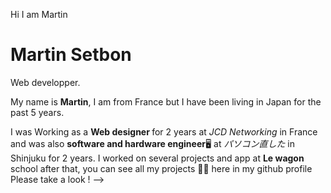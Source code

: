 Hi I am Martin

<!--
**martinsetbon/martinsetbon** is a ✨ _special_ ✨ repository because its `README.md` (this file) appears on your GitHub profile.

Here are some ideas to get you started:

- 🔭 I’m currently working on ...  ``
- 🌱 I’m currently learning ...
- 👯 I’m looking to collaborate on ...
- 🤔 I’m looking for help with ...
- 💬 Ask me about ...
- 📫 How to reach me: ...
- 😄 Pronouns: ...
- ⚡ Fun fact: ...
-->

<h1>Martin Setbon</h1>
<span>Web developper</span>.
<p>My name is <strong>Martin</strong>, I am from France but I have been living in Japan for the past 5 years.</p>
I was Working as a <strong>Web designer </strong>for 2 years at <i>JCD Networking</i> in France and was also <strong>software and hardware engineer</strong>🖥️ at <i> パソコン直した</i> in Shinjuku for 2 years.
I worked on several projects and app at <strong>Le wagon</strong> school after that, you can see all my projects 🧑‍💻 here in my github profile 
Please take a look ! -->

